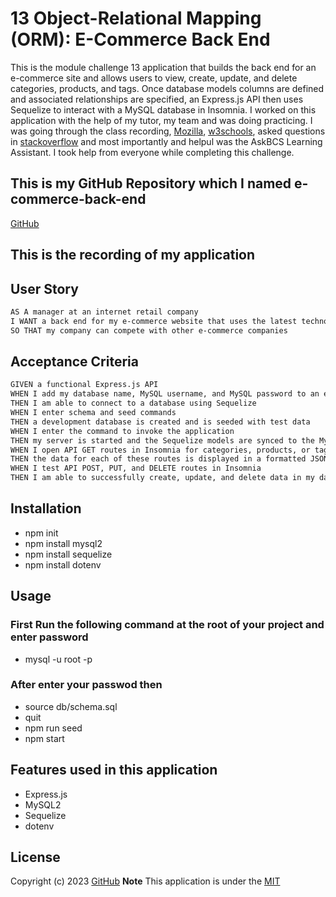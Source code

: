 # 13 Object-Relational Mapping (ORM): E-Commerce Back End
This is the module challenge 13 application that  builds the back end for an e-commerce site and allows users to view, create, update, and delete categories, products, and tags. Once database models columns are defined and associated relationships are specified, an Express.js API then uses Sequelize to interact with a MySQL database in Insomnia.
I worked on this application with the help of my tutor, my team and was doing practicing. I was going through the class recording, [Mozilla]( https://developer.mozilla.org/en-US/docs/Web/JavaScript "dev.Mozilla"), [w3schools](https://www.w3schools.com/js/ "w3Schools"), asked questions in [stackoverflow](https://stackoverflow.com "stackoverflow.com") and most importantly and helpul was the AskBCS Learning Assistant. I took help from everyone while completing this challenge.

## This is my GitHub Repository which I named e-commerce-back-end
[GitHub](https://github.com/jaya4ever/e-commerce-back-end "GitHub Repository")

## This is the recording of my application



## User Story

```md
AS A manager at an internet retail company
I WANT a back end for my e-commerce website that uses the latest technologies
SO THAT my company can compete with other e-commerce companies
```

## Acceptance Criteria

```md
GIVEN a functional Express.js API
WHEN I add my database name, MySQL username, and MySQL password to an environment variable file
THEN I am able to connect to a database using Sequelize
WHEN I enter schema and seed commands
THEN a development database is created and is seeded with test data
WHEN I enter the command to invoke the application
THEN my server is started and the Sequelize models are synced to the MySQL database
WHEN I open API GET routes in Insomnia for categories, products, or tags
THEN the data for each of these routes is displayed in a formatted JSON
WHEN I test API POST, PUT, and DELETE routes in Insomnia
THEN I am able to successfully create, update, and delete data in my database
```

## Installation
 * npm init
 * npm install mysql2
 * npm install sequelize
 * npm install dotenv

 ## Usage 
 ### First Run the following command at the root of your project and enter password
 * mysql -u root -p
 ### After enter your passwod then 
 * source db/schema.sql
 * quit
 * npm run seed 
 * npm start

 ## Features used in this application
 * Express.js
 * MySQL2
 * Sequelize
 * dotenv

 ## License

  Copyright (c) 2023 [GitHub](https://github.com/jaya4ever/e-commerce-back-end)  **Note** This application is under the [MIT](https://MIT-license.org)







